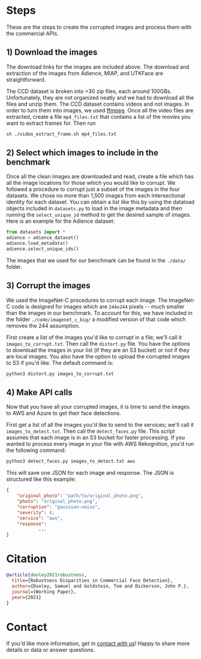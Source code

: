 # Steps

These are the steps to create the corrupted images and process them with the commercial APIs.

## 1) Download the images

The download links for the images are included above. The download and extraction of the images from Adience, MIAP, and UTKFace are straightforward.

The CCD dataset is broken into >30 zip files, each around 100GBs. Unfortunately, they are not organized neatly and we had to download all the files and unzip them. The CCD dataset contains videos and not images. In order to turn them into images, we used [ffmpeg](https://ffmpeg.org/). Once all the video files are extracted, create a file `mp4_files.txt` that contains a list of the movies you want to extract frames for. Then run

```bash
sh ./video_extract_frame.sh mp4_files.txt
```

## 2) Select which images to include in the benchmark

Once all the clean images are downloaded and read, create a file which has all the image locations for those which you would like to corrupt. We followed a procedure to corrupt just a subset of the images in the four datasets. We chose no more than 1,500 images from each intersectional identity for each dataset. You can obtain a list like this by using the dataload objects included in `datasets.py` to load in the image metadata and then running the `select_unique_id` method to get the desired sample of images. Here is an example for the Adience dataset:

```python
from datasets import *
adience = adience_dataset()
adience.load_metadata()
adience.select_unique_ids()
```

The images that we used for our benchmark can be found in the `./data/` folder.

## 3) Corrupt the images

We used the ImageNet-C procedures to corrupt each image. The ImageNet-C code is designed for images which are `244x244` pixels -- much smaller than the images in our benchmark. To account for this, we have included in the folder `./code/imagenet_c_big/` a modified version of that code which removes the 244 assumption.

First create a list of the images you'd like to corrupt in a file; we'll call it `images_to_corrupt.txt`. Then call the `distort.py` file. You have the options to download the images in your list (if they are an S3 bucket) or not if they are local images. You also have the option to upload the corrupted images to S3 if you'd like. The default command is:

```bash
python3 distort.py images_to_corrupt.txt
```

## 4) Make API calls

Now that you have all your corrupted images, it is time to send the images to AWS and Azure to get their face detections.

First get a list of all the images you'd like to send to the services; we'll call it `images_to_detect.txt`. Then call the `detect_faces.py` file. This script assumes that each image is in an S3 bucket for faster processing. If you wanted to process every image in your file with AWS Rekognition, you'd run the following command:

```bash
python3 detect_faces.py images_to_detect.txt aws
```

This will save one JSON for each image and response. The JSON is structured like this example:

```json
{
    "original_photo": "path/to/original_photo.png",
    "photo": "original_photo.png",
    "corruption": "gaussian-noise",
    "severity": 4,
    "service": "aws",
    "response":
            ...
}
```

# Citation

```bibtex
@article{dooley2021robustness,
  title={Robustness Disparities in Commercial Face Detection},
  author={Dooley, Samuel and Goldstein, Tom and Dickerson, John P.},
  journal={Working Paper},
  year={2021}
}
```

# Contact

If you'd like more information, get in [contact with us](mailto:sdooley1@cs.umd.edu)! Happy to share more details or data or answer questions.
